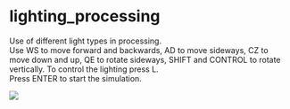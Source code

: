# lighting_processing
Use of different light types in processing.\
Use WS to move forward and backwards, AD to move sideways, CZ to move down and up, QE to rotate sideways, SHIFT and CONTROL to rotate vertically.
To control the lighting press L.\
Press ENTER to start the simulation.

![](lighting.gif)
